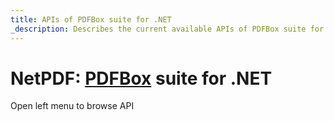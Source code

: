 ```yaml
---
title: APIs of PDFBox suite for .NET
_description: Describes the current available APIs of PDFBox suite for .NET
---
```


# NetPDF: [PDFBox](https://pdfbox.apache.org) suite for .NET

Open left menu to browse API
